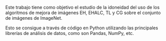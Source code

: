 Este trabajo tiene como objetivo el estudio de la idoneidad del uso de 
los algoritmos de mejora de imágenes EH, EHALC, TL y CG sobre el conjunto de imágenes de ImageNet. 

Esto se consigue a través de código en Python utilizando las principales librerías de análisis de datos,
como son Pandas, NumPy, etc.
